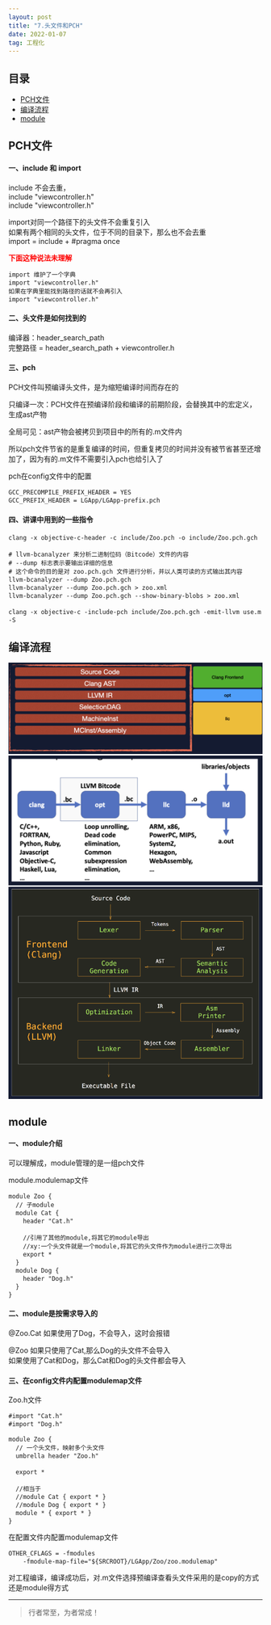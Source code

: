 ```yaml
---
layout: post
title: "7.头文件和PCH"
date: 2022-01-07
tag: 工程化
---
```



## 目录
- [PCH文件](#content1)   
- [编译流程](#content2)   
- [module](#content3)   




<!-- ************************************************ -->
## <a id="content1">PCH文件</a>

#### **一、include 和 import**

include  不会去重，   
include "viewcontroller.h"   
include "viewcontroller.h"    

import对同一个路径下的头文件不会重复引入     
如果有两个相同的头文件，位于不同的目录下，那么也不会去重      
import = include + #pragma once

<span style="color:red;font-weight:bold">下面这种说法未理解</span>
```
import 维护了一个字典    
import "viewcontroller.h"    
如果在字典里能找到路径的话就不会再引入     
import "viewcontroller.h"     
```

#### **二、头文件是如何找到的**    
编译器：header_search_path       
完整路径 = header_search_path + viewcontroller.h        


#### **三、pch** 

PCH文件叫预编译头文件，是为缩短编译时间而存在的  

只编译一次：PCH文件在预编译阶段和编译的前期阶段，会替换其中的宏定义，生成ast产物         

全局可见：ast产物会被拷贝到项目中的所有的.m文件内

所以pch文件节省的是重复编译的时间，但重复拷贝的时间并没有被节省甚至还增加了，因为有的.m文件不需要引入pch也给引入了

pch在config文件中的配置
```shell
GCC_PRECOMPILE_PREFIX_HEADER = YES
GCC_PREFIX_HEADER = LGApp/LGApp-prefix.pch
```

#### **四、讲课中用到的一些指令**

```shell
clang -x objective-c-header -c include/Zoo.pch -o include/Zoo.pch.gch

# llvm-bcanalyzer 来分析二进制位码（Bitcode）文件的内容    
# --dump 标志表示要输出详细的信息   
# 这个命令的目的是对 zoo.pch.gch 文件进行分析，并以人类可读的方式输出其内容 
llvm-bcanalyzer --dump Zoo.pch.gch
llvm-bcanalyzer --dump Zoo.pch.gch > zoo.xml
llvm-bcanalyzer --dump Zoo.pch.gch --show-binary-blobs > zoo.xml

clang -x objective-c -include-pch include/Zoo.pch.gch -emit-llvm use.m -S
```

<!-- ************************************************ -->
## <a id="content2">编译流程</a>

<img src="/images/project/26.png">
    
<img src="/images/project/27.png">

<img src="/images/project/28.png">


<!-- ************************************************ -->
## <a id="content3">module</a>

#### **一、module介绍**     
可以理解成，module管理的是一组pch文件     

module.modulemap文件     
```
module Zoo {
  // 子module
  module Cat {
    header "Cat.h"

    //引用了其他的module,将其它的module导出
    //xy:一个头文件就是一个module,将其它的头文件作为module进行二次导出
    export *  
  }
  module Dog {
    header "Dog.h"
  }
}
```

#### **二、module是按需求导入的**     

@Zoo.Cat
如果使用了Dog，不会导入，这时会报错

@Zoo
如果只使用了Cat,那么Dog的头文件不会导入    
如果使用了Cat和Dog，那么Cat和Dog的头文件都会导入  


#### **三、在config文件内配置modulemap文件**    

Zoo.h文件
```object-c
#import "Cat.h"
#import "Dog.h"
```

```
module Zoo {
  // 一个头文件，映射多个头文件
  umbrella header "Zoo.h"

  export *

  //相当于
  //module Cat { export * }
  //module Dog { export * }
  module * { export * }
}
```


在配置文件内配置modulemap文件
```shell
OTHER_CFLAGS = -fmodules 
    -fmodule-map-file="${SRCROOT}/LGApp/Zoo/zoo.modulemap"
```

对工程编译，编译成功后，对.m文件选择预编译查看头文件采用的是copy的方式还是module得方式    






----------
>  行者常至，为者常成！


